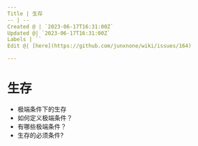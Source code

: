 ```yaml
---
Title | 生存
-- | --
Created @ | `2023-06-17T16:31:00Z`
Updated @| `2023-06-17T16:31:00Z`
Labels | ``
Edit @| [here](https://github.com/junxnone/wiki/issues/164)

---
```

# 生存
- 极端条件下的生存
- 如何定义极端条件？
- 有哪些极端条件？
- 生存的必须条件?
